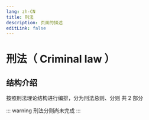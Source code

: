 ```yaml
---
lang: zh-CN
title: 刑法
description: 页面的描述
editLink: false
---
```


# 刑法（ Criminal law ）

## 结构介绍

按照刑法理论结构进行编排，分为刑法总则、分则 共 2 部分

::: warning
刑法分则尚未完成
:::
